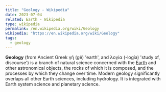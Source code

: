 ```yaml
---
title: "Geology - Wikipedia"
date: 2023-07-04
related: Earth - Wikipedia
type: wikipedia
permalink: /en.wikipedia.org/wiki/Geology
wikipedia: "https://en.wikipedia.org/wiki/Geology"
tags:
  - geology
---
```

**Geology** (from Ancient Greek γῆ (gê) 'earth', and λoγία (-logía) 'study of, discourse') is a branch of natural science concerned with the [Earth](/en.wikipedia.org/wiki/Earth) and other astronomical objects, the rocks of which it is composed, and the processes by which they change over time. Modern geology significantly overlaps all other Earth sciences, including hydrology. It is integrated with Earth system science and planetary science.